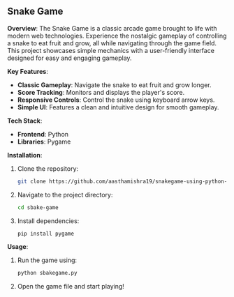 ## Snake Game

**Overview**:
The Snake Game is a classic arcade game brought to life with modern web technologies. Experience the nostalgic gameplay of controlling a snake to eat fruit and grow, all while navigating through the game field. This project showcases simple mechanics with a user-friendly interface designed for easy and engaging gameplay.

**Key Features**:
- **Classic Gameplay**: Navigate the snake to eat fruit and grow longer.
- **Score Tracking**: Monitors and displays the player's score.
- **Responsive Controls**: Control the snake using keyboard arrow keys.
- **Simple UI**: Features a clean and intuitive design for smooth gameplay.

**Tech Stack**:
- **Frontend**: Python
- **Libraries**: Pygame

**Installation**:
1. Clone the repository:
    ```bash
    git clone https://github.com/aasthamishra19/snakegame-using-python-library.git
    ```
2. Navigate to the project directory:
    ```bash
    cd sbake-game
    ```
3. Install dependencies:
    ```bash
    pip install pygame
    ```

**Usage**:
1. Run the game using:
    ```bash
    python sbakegame.py
    ```
2. Open the game file and start playing!

